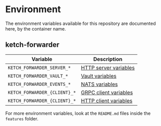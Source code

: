 # Environment

The environment variables available for this repository are documented here, by the container name.

## ketch-forwarder

| Variable                                   | Description                                                                                       |
|--------------------------------------------|---------------------------------------------------------------------------------------------------|
| `KETCH_FORWARDER_SERVER_*`    | [HTTP server variables](https://github.com/ketch-com/orlop-http/blob/main/docs/ENVIRONMENT.md)    |
| `KETCH_FORWARDER_VAULT_*`     | [Vault variables](https://github.com/ketch-com/orlop-vault/blob/main/docs/ENVIRONMENT.md)         |
| `KETCH_FORWARDER_EVENTS_*`    | [NATS variables](https://github.com/ketch-com/orlop-nats/blob/main/docs/ENVIRONMENT.md)           |
| `KETCH_FORWARDER_{CLIENT}_*`  | [GRPC client variables](https://github.com/ketch-com/orlop-grpc/blob/main/docs/ENVIRONMENT.md)    |
| `KETCH_FORWARDER_{CLIENT}_*`  | [HTTP client variables](https://github.com/ketch-com/orlop-http/blob/main/docs/ENVIRONMENT.md)    |

For more environment variables, look at the `README.md` files inside the `features` folder.
